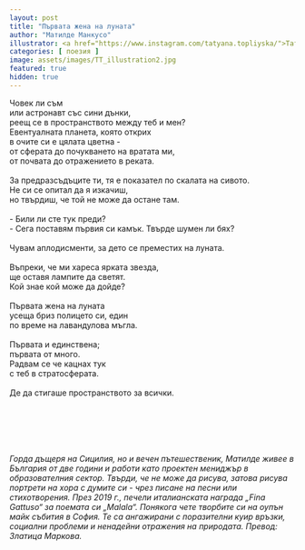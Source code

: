 ```yaml
---
layout: post
title: "Първата жена на луната"
author: "Матилде Манкусо"
illustrator: <a href="https://www.instagram.com/tatyana.topliyska/">Татяна-Атанасия Топлийска
categories: [ поезия ]
image: assets/images/TT_illustration2.jpg
featured: true
hidden: true
---
```

<p>
  Човек ли съм<br>
  или астронавт със сини дънки,<br> 
  реещ се в пространството между теб и мен?<br>
  Евентуалната планета, която открих<br>
  в очите си е цялата цветна -<br> 
  от сферата до почукването на вратата ми,<br>
  от почвата до отражението в реката.<br>
<br>
  За предразсъдъците ти, тя е показател по скалата на сивото.<br>
  Не си се опитал да я изкачиш,<br>
  но твърдиш, че той не може да остане там.<br>
<br>
  - Били ли сте тук преди?<br>
  - Сега поставям първия си камък. Твърде шумен ли бях?<br>
<br>
  Чувам аплодисменти, за дето се преместих на луната.<br>
<br>
  Въпреки, че ми хареса ярката звезда,<br>
  ще оставя лампите да светят.<br>
  Кой знае кой може да дойде?<br>
<br>
  Първата жена на луната<br>
  усеща бриз полицето си, един<br>
  по време на лавандулова мъгла.<br>
<br>
  Първата и единствена;<br>
  първата от много.<br>
  Радвам се че кацнах тук<br>
  с теб в стратосферата.<br>
<br>
  Де да стигаше пространството за всички.<br>
</p>
<br>
<br>
<br>
<br>
<br>
<em>Горда дъщеря на Сицилия, но и вечен пътешественик, Матилде живее в България от две години и работи като проектен мениджър в образователния сектор. Твърди, че не може да рисува, затова рисува портрети на хора с думите си - чрез писане на песни или стихотворения. През 2019 г., печели италианската награда „Fina Gattuso“ за поемата си „Malala“. Понякога чете творбите си на оупън майк събития в София. Те са ангажирани с поразителни куир връзки, социални проблеми и ненадейни отражения на природата.
</em>
<em>Превод: Златица Маркова.</em>

